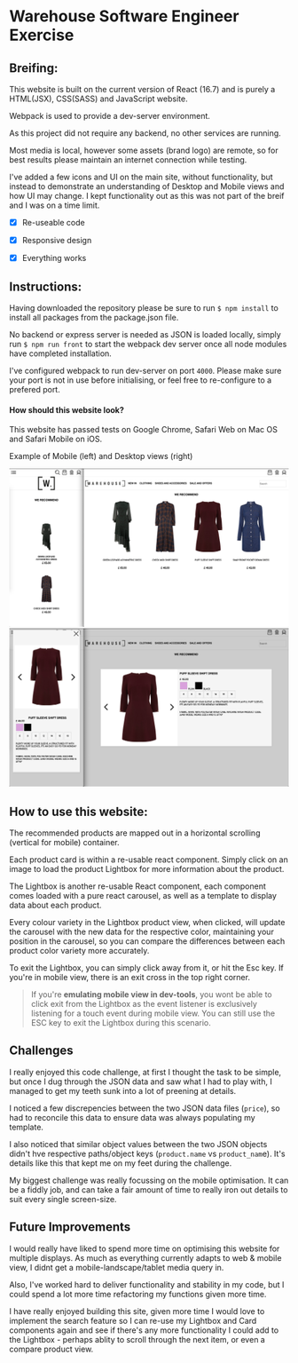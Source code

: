 # Warehouse Software Engineer Exercise

## Breifing:
This website is built on the current version of React (16.7) and is purely a HTML(JSX), CSS(SASS) and JavaScript website.

Webpack is used to provide a dev-server environment.

As this project did not require any backend, no other services are running.

Most media is local, however some assets (brand logo) are remote, so for best results please maintain an internet connection while testing.

I've added a few icons and UI on the main site, without functionality, but instead to demonstrate an understanding of Desktop and Mobile views and how UI may change. I kept functionality out as this was not part of the breif and I was on a time limit.

- [x] Re-useable code
- [x] Responsive design
- [x] Everything works


## Instructions:
Having downloaded the repository please be sure to run 
`$ npm install` to install all packages from the package.json file.

No backend or express server is needed as JSON is loaded locally, simply run `$ npm run front` to start the webpack dev server once all node modules have completed installation.

I've configured webpack to run dev-server on port `4000`. Please make sure your port is not in use before initialising, or feel free to re-configure to a prefered port.

#### How should this website look?
This website has passed tests on Google Chrome, Safari Web on Mac OS and Safari Mobile on iOS.

Example of Mobile (left) and Desktop views (right)

![index](warehouse1.png)
![show](warehouse2.png)

## How to use this website:
The recommended products are mapped out in a horizontal scrolling (vertical for mobile) container.

Each product card is within a re-usable react component. Simply click on an image to load the product Lightbox for more information about the product.

The Lightbox is another re-usable React component, each component comes loaded with a pure react carousel, as well as a template to display data about each product.

Every colour variety in the Lightbox product view, when clicked, will update the carousel with the new data for the respective color, maintaining your position in the carousel, so you can compare the differences between each product color variety more accurately.

To exit the Lightbox, you can simply click away from it, or hit the Esc key. If you're in mobile view, there is an exit cross in the top right corner.

> If you're **emulating mobile view in dev-tools**, you wont be able to click exit from the Lightbox as the event listener is exclusively listening for a touch event during mobile view. You can still use the ESC key to exit the Lightbox during this scenario.

## Challenges
I really enjoyed this code challenge, at first I thought the task to be simple, but once I dug through the JSON data and saw what I had to play with, I managed to get my teeth sunk into a lot of preening at details.

I noticed a few discrepencies between the two JSON data files (`price`), so had to reconcile this data to ensure data was always populating my template. 

I also noticed that similar object values between the two JSON objects didn't hve respective paths/object keys (`product.name` vs `product_nam`e). It's details like this that kept me on my feet during the challenge.

My biggest challenge was really focussing on the mobile optimisation. It can be a fiddly job, and can take a fair amount of time to really iron out details to suit every single screen-size.


## Future Improvements
I would really have liked to spend more time on optimising this website for multiple displays. As much as everything currently adapts to web & mobile view, I didnt get a mobile-landscape/tablet media query in.

Also, I've worked hard to deliver functionality and stability in my code, but I could spend a lot more time refactoring my functions given more time.

I have really enjoyed building this site, given more time I would love to implement the search feature so I can re-use my Lightbox and Card components again and see if there's any more functionality I could add to the Lightbox - perhaps ablity to scroll through the next item, or even a compare product view.